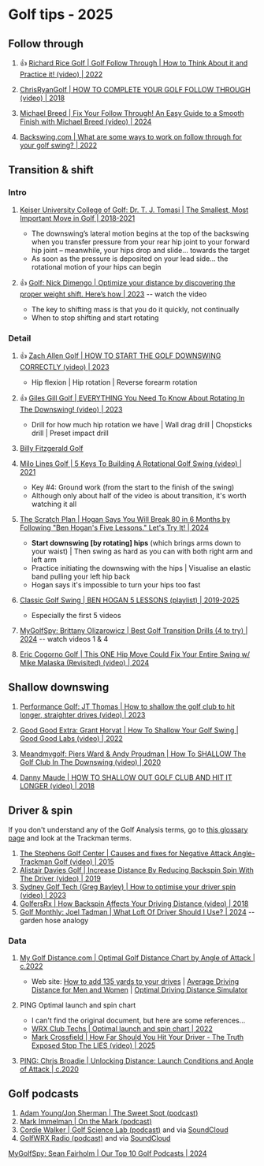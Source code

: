 # Golf tips - 2025


## Follow through

1. :thumbsup: [Richard Rice Golf | Golf Follow Through | How to Think About it and Practice it! (video) | 2022](https://www.youtube.com/watch?v=5zAfKD1ucl8)

1. [ChrisRyanGolf | HOW TO COMPLETE YOUR GOLF FOLLOW THROUGH (video) | 2018](https://www.youtube.com/watch?v=kf0v-iCntNo)

1. [Michael Breed | Fix Your Follow Through! An Easy Guide to a Smooth Finish with Michael Breed (video) | 2024](https://www.youtube.com/watch?v=KwsUFMzjKF4)

1. [Backswing.com | What are some ways to work on follow through for your golf swing? | 2022](https://backswing.com/roundup/golf-swing-follow-through/)


## Transition & shift

### Intro

1. [Keiser University College of Golf: Dr. T. J. Tomasi | The Smallest, Most Important Move in Golf | 2018-2021](https://collegeofgolf.keiseruniversity.edu/smallest-important-move-golf/)
   - The downswing’s lateral motion begins at the top of the backswing when you transfer pressure from your
     rear hip joint to your forward hip joint – meanwhile, your hips drop and slide... towards the target
   - As soon as the pressure is deposited on your lead side... the rotational motion of your hips can begin

1. :thumbsup: [Golf: Nick Dimengo | Optimize your distance by discovering the proper weight shift. Here’s how | 2023](https://golf.com/instruction/proper-weight-shift-optimized-distance-jake-thurm/) -- watch the video
   - The key to shifting mass is that you do it quickly, not continually
   - When to stop shifting and start rotating


### Detail

1. :thumbsup: [Zach Allen Golf | HOW TO START THE GOLF DOWNSWING CORRECTLY (video) | 2023](https://www.youtube.com/watch?v=m0nGXwTw8XE)
   - Hip flexion | Hip rotation | Reverse forearm rotation

1. :thumbsup: [Giles Gill Golf | EVERYTHING You Need To Know About Rotating In The Downswing! (video) | 2023](https://www.youtube.com/watch?v=ZAe8FrO33Jo)
   - Drill for how much hip rotation we have | Wall drag drill | Chopsticks drill | Preset impact drill

1. [Billy Fitzgerald Golf](people/Links_BillyFitzgerald.md)

1. [Milo Lines Golf | 5 Keys To Building A Rotational Golf Swing (video) | 2021](https://www.youtube.com/watch?v=dEHn9i9H618&t=1m47s)
   - Key #4: Ground work (from the start to the finish of the swing)
   - Although only about half of the video is about transition, it's worth watching it all

1. [The Scratch Plan | Hogan Says You Will Break 80 in 6 Months by Following "Ben Hogan's Five Lessons." Let's Try It! | 2024](https://www.youtube.com/watch?v=xafcHR8Lym8&t=7m30s)
   - **Start downswing [by rotating] hips** (which brings arms down to your waist) | Then swing as hard as you can with both right arm and left arm
   - Practice initiating the downswing with the hips | Visualise an elastic band pulling your left hip back
   - Hogan says it's impossible to turn your hips too fast 

1. [Classic Golf Swing | BEN HOGAN 5 LESSONS (playlist) | 2019-2025](https://www.youtube.com/playlist?list=PLT-4_1sTQZZX7oiPaMkHQ_asMCyiPLqWs)
   - Especially the first 5 videos

1. [MyGolfSpy: Brittany Olizarowicz | Best Golf Transition Drills (4 to try) | 2024](https://mygolfspy.com/news-opinion/best-golf-transition-drills-4-to-try/) -- watch videos 1 & 4

1. [Eric Cogorno Golf | This ONE Hip Move Could Fix Your Entire Swing w/ Mike Malaska (Revisited) (video) | 2024](https://www.youtube.com/watch?v=gjKaUpz1dCA)


## Shallow downswing

1. [Performance Golf: JT Thomas | How to shallow the golf club to hit longer, straighter drives (video) | 2023](https://www.youtube.com/watch?v=jC0hXILPQT8)

1. [Good Good Extra: Grant Horvat | How To Shallow Your Golf Swing | Good Good Labs (video) | 2022](https://www.youtube.com/watch?v=DOcS_IhDAhs&t=4m07s)

1. [Meandmygolf: Piers Ward & Andy Proudman | How To SHALLOW The Golf Club In The Downswing (video) | 2020](https://www.youtube.com/watch?v=tN8AO9nKSAQ)

1. [Danny Maude | HOW TO SHALLOW OUT GOLF CLUB AND HIT IT LONGER (video) | 2018](https://www.youtube.com/watch?v=DxMvIKhKWdM&t=3m13s)


## Driver & spin

If you don't understand any of the Golf Analysis terms, go to
[this glossary page](Links_Glossary.md) and look at the Trackman terms.

1. [The Stephens Golf Center | Causes and fixes for Negative Attack Angle- Trackman Golf (video) | 2015](https://www.youtube.com/watch?v=Fxo6IFzyopU)
1. [Alistair Davies Golf | Increase Distance By Reducing Backspin Spin With The Driver (video) | 2019](https://www.youtube.com/watch?v=b3EXNfMJ3Ss)
1. [Sydney Golf Tech (Greg Bayley) | How to optimise your driver spin (video) | 2023](https://www.youtube.com/watch?v=l8WZJ7hPLqs)
1. [GolfersRx | How Backspin Affects Your Driving Distance (video) | 2018](https://www.youtube.com/watch?v=zCgpk3WroDA)
1. [Golf Monthly: Joel Tadman | What Loft Of Driver Should I Use? | 2024](https://www.golfmonthly.com/gear/gear-blog/what-loft-of-driver-should-i-use-69479) -- garden hose analogy


### Data

1. [My Golf Distance.com | Optimal Golf Distance Chart by Angle of Attack | c.2022](https://mygolfdistance.com/optimal-golf-distance-chart-by-angle-of-attack/)
   - Web site: [How to add 135 yards to your drives](https://mygolfdistance.com/sim2/) |
     [Average Driving Distance for Men and Women](https://mygolfdistance.com/average-driving-distance/) |
     [Optimal Driving Distance Simulator](https://mygolfdistance.com/Simulators/OptimalSim.html)

1. PING Optimal launch and spin chart
   - I can't find the original document, but here are some references...
   - [WRX Club Techs | Optimal launch and spin chart | 2022](https://forums.golfwrx.com/topic/1874426-optimal-launch-and-spin-chart/)
   - [Mark Crossfield | How Far Should You Hit Your Driver - The Truth Exposed Stop The LIES (video) | 2025](https://www.youtube.com/watch?v=BItjRJWAkMg&t=6m38s)

1. [PING: Chris Broadie | Unlocking Distance: Launch Conditions and Angle of Attack | c.2020](https://ping.com/en-us/blogs/proving-grounds/optimal-launch-and-spin)


## Golf podcasts

1. [Adam Young/Jon Sherman | The Sweet Spot (podcast)](https://podcasts.apple.com/us/podcast/the-sweet-spot-golf-podcast/id1552917994)
1. [Mark Immelman | On the Mark (podcast)](https://podcasts.apple.com/us/podcast/on-the-mark-golf-podcast/id1096925460)
1. [Cordie Walker | Golf Science Lab (podcast)](https://podcasts.apple.com/us/podcast/golf-science-lab/id1049039619) and via [SoundCloud](https://soundcloud.com/golf-science-lab)
1. [GolfWRX Radio (podcast)](https://podcasts.apple.com/us/podcast/golfwrx-radio/id1302185956) and  via [SoundCloud](https://soundcloud.com/golfwrx)

[MyGolfSpy: Sean Fairholm | Our Top 10 Golf Podcasts | 2024](https://mygolfspy.com/news-opinion/our-top-10-golf-podcasts/)

